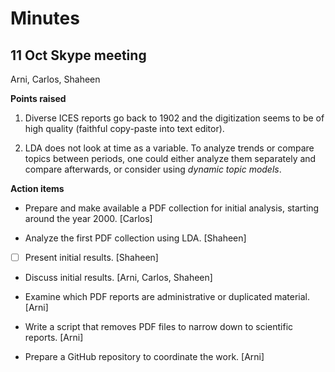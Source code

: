 # Minutes

## 11 Oct Skype meeting

Arni, Carlos, Shaheen

**Points raised**

1. Diverse ICES reports go back to 1902 and the digitization seems to be of high
   quality (faithful copy-paste into text editor).

2. LDA does not look at time as a variable. To analyze trends or compare topics
   between periods, one could either analyze them separately and compare
   afterwards, or consider using *dynamic topic models*.

**Action items**

- Prepare and make available a PDF collection for initial analysis, starting
  around the year 2000. [Carlos]

- Analyze the first PDF collection using LDA. [Shaheen]

*[ ] Present initial results. [Shaheen]

- Discuss initial results. [Arni, Carlos, Shaheen]

- Examine which PDF reports are administrative or duplicated material. [Arni]

- Write a script that removes PDF files to narrow down to scientific reports.
  [Arni]

- Prepare a GitHub repository to coordinate the work. [Arni]
